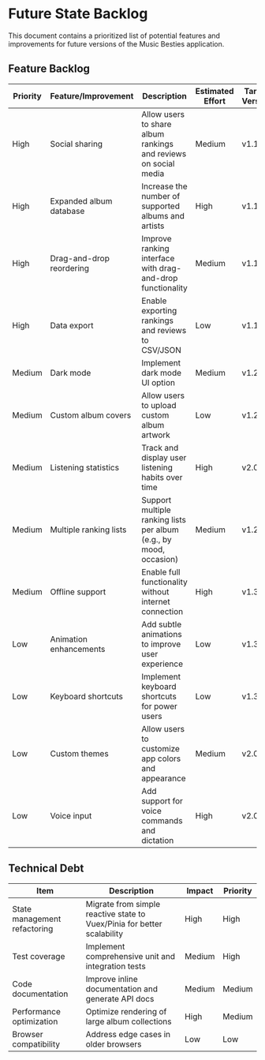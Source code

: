 # Future State Backlog

<!-- AI: combine this info into one table. Place some temporary items based on your knowledge of the app -->

This document contains a prioritized list of potential features and improvements for future versions of the Music Besties application.

## Feature Backlog

| Priority | Feature/Improvement | Description | Estimated Effort | Target Version | Status |
|----------|--------------------|--------------|--------------------|----------------|--------|
| High | Social sharing | Allow users to share album rankings and reviews on social media | Medium | v1.1 | Planned |
| High | Expanded album database | Increase the number of supported albums and artists | High | v1.1 | In Progress |
| High | Drag-and-drop reordering | Improve ranking interface with drag-and-drop functionality | Medium | v1.1 | Planned |
| High | Data export | Enable exporting rankings and reviews to CSV/JSON | Low | v1.1 | Not Started |
| Medium | Dark mode | Implement dark mode UI option | Medium | v1.2 | Not Started |
| Medium | Custom album covers | Allow users to upload custom album artwork | Low | v1.2 | Not Started |
| Medium | Listening statistics | Track and display user listening habits over time | High | v2.0 | Not Started |
| Medium | Multiple ranking lists | Support multiple ranking lists per album (e.g., by mood, occasion) | Medium | v1.2 | Not Started |
| Medium | Offline support | Enable full functionality without internet connection | High | v1.3 | Not Started |
| Low | Animation enhancements | Add subtle animations to improve user experience | Low | v1.3 | Not Started |
| Low | Keyboard shortcuts | Implement keyboard shortcuts for power users | Low | v1.3 | Not Started |
| Low | Custom themes | Allow users to customize app colors and appearance | Medium | v2.0 | Not Started |
| Low | Voice input | Add support for voice commands and dictation | High | v2.0 | Not Started |

## Technical Debt

| Item | Description | Impact | Priority |
|------|-------------|--------|----------|
| State management refactoring | Migrate from simple reactive state to Vuex/Pinia for better scalability | High | High |
| Test coverage | Implement comprehensive unit and integration tests | Medium | High |
| Code documentation | Improve inline documentation and generate API docs | Medium | Medium |
| Performance optimization | Optimize rendering of large album collections | High | Medium |
| Browser compatibility | Address edge cases in older browsers | Low | Low |
